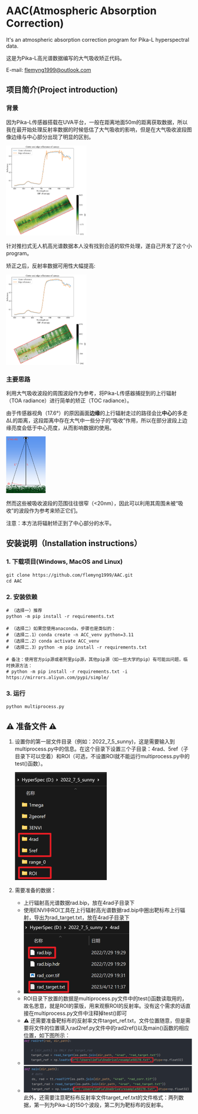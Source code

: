 # AAC(Atmospheric Absorption Correction)
It's an atmospheric absorption correction program for Pika-L hyperspectral data.

这是为Pika-L高光谱数据编写的大气吸收矫正代码。

E-mail: flemyng1999@outlook.com

## 项目简介(Project introduction)

### 背景

因为Pika-L传感器搭载在UVA平台，一般在距离地面50m的距离获取数据，所以我在最开始处理反射率数据的时候低估了大气吸收的影响，但是在大气吸收波段图像边缘与中心部分出现了明显的区别。

<img src="docs\imgs\center_edge.png" alt="center_egde_ref" style="zoom:24%;" />



针对推扫式无人机高光谱数据本人没有找到合适的软件处理，遂自己开发了这个小program。

矫正之后，反射率数据可用性大幅提高:

<img src="docs\imgs\center_edge_corr.png" alt="center_edge_ref_corr" style="zoom:24%;" />

### 主要思路

利用大气吸收波段的周围波段作为参考，将Pika-L传感器捕捉到的上行辐射（TOA radiance）进行简单的矫正（TOC radiance）。

由于传感器视角（17.6°）的原因画面**边缘**的上行辐射走过的路径会比**中心**的多走ΔL的距离，这段距离中存在大气中一些分子的“吸收”作用，所以在部分波段上边缘亮度会低于中心亮度，从而影响数据的使用。

<img src="docs/imgs/IMG_0987.PNG" alt="p1" style="zoom:15%;" />

然而这些被吸收波段的范围往往很窄（<20nm），因此可以利用其周围未被“吸收”的波段作为参考来矫正它们。

注意：本方法将辐射矫正到了中心部分的水平。

## 安装说明（Installation instructions）

### 1. 下载项目(Windows, MacOS and Linux)

```
git clone https://github.com/flemyng1999/AAC.git
cd AAC
```

### 2. 安装依赖

```
# （选择一）推荐
python -m pip install -r requirements.txt   

# （选择二）如果您使用anaconda，步骤也是类似的：
# （选择二.1）conda create -n ACC_venv python=3.11
# （选择二.2）conda activate ACC_venv
# （选择二.3）python -m pip install -r requirements.txt

# 备注：使用官方pip源或者阿里pip源，其他pip源（如一些大学的pip）有可能出问题，临时换源方法： 
# python -m pip install -r requirements.txt -i https://mirrors.aliyun.com/pypi/simple/
```

### 3. 运行

```
python multiprocess.py
```

##  :warning: 准备文件 :warning:

1. 设置你的第一层文件目录（例如：2022_7_5_sunny)，这是需要输入到multiprocess.py中的信息。在这个目录下设置三个子目录：4rad、5ref（子目录下可以空着）和ROI（可选，不设置ROI就不能运行multiprocess.py中的test()函数）。

   <img src="docs/imgs/Snipaste_2023-04-18_00-10-57.png" alt="p2" style="zoom:50%;" />

1. 需要准备的数据：

   - 上行辐射高光谱数据rad.bip，放在4rad子目录下
   - 使用ENVI中ROI工具在上行辐射高光谱数据rad.bip中圈出靶标布上行辐射，导出为rad_target.txt，放在4rad子目录下
   - <img src="docs/imgs/Snipaste_2023-04-18_00-34-41.png" alt="p3" style="zoom:50%;" />
   - ROI目录下放置的数据是multiprocess.py文件中的test()函数读取用的，故名思意，就是ROI的蒙版，用来观察ROI的反射率。没有这个需求的话直接在multiprocess.py文件中注释掉test()即可
   - :warning: 还需要准备靶标布的反射率文件target_ref.txt，文件位置随意，但是需要将文件的位置填入rad2ref.py文件中的rad2ref()以及main()函数的相应位置，如下图所示：
   - <img src="docs/imgs/Snipaste_2023-04-18_00-42-25.png" alt="p4" style="zoom:75%;" />
   - <img src="docs/imgs/Snipaste_2023-04-18_00-42-54.png" alt="p4" style="zoom:75%;" />
     此外，还需要注意靶标布反射率文件target_ref.txt的文件格式：两列数据，第一列为Pika-L的150个波段，第二列为靶标布的反射率。
